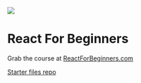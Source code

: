 ![](http://wes.io/dgAQ/content)

# React For Beginners

Grab the course at [ReactForBeginners.com](https://ReactForBeginners.com)

[Starter files repo](https://github.com/wesbos/React-For-Beginners-Starter-Files)
